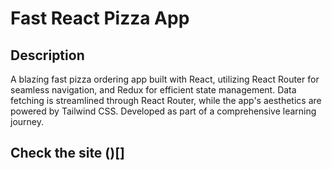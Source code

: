 # Fast React Pizza App

## Description

A blazing fast pizza ordering app built with React, utilizing React Router for seamless navigation, and Redux for efficient state management. Data fetching is streamlined through React Router, while the app's aesthetics are powered by Tailwind CSS. Developed as part of a comprehensive learning journey.

## Check the site ()[]
